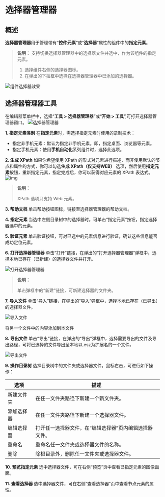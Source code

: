 # 选择器管理器

## 概述

**选择器管理器**用于管理带有“**控件元素**”或“**选择器**”属性的组件中的**指定元素**。

>**说明：**
>支持切换选择器管理器中的选择器文件并选中，作为该组件的指定元素。
>1. 选择组件右侧的选择器图标。
>2. 在弹出的下拉框中选择在选择器管理器中已添加的选择器。

![组件选择器效果](https://docimages.blob.core.chinacloudapi.cn/images/Activities/activitiesselector20201229.png)


## 选择器管理器工具
在编辑器菜单栏中，选择“**工具 > 选择器管理器**”或“**开始 > 工具**”,可打开选择器管理器窗口。
![选择器管理器](https://docimages.blob.core.chinacloudapi.cn/images/Activities/selectmanager20201229.png)

**1. 指定元素类别**
在**指定元素**时，需选择指定元素时使用的录制技术：
- 指定非手机元素：默认为指定非手机元素，即，指定桌面、浏览器等元素。
- 指定手机元素：使用**手机自动化**系列组件时，选择此选项。

**2. 生成 XPath**
如果你希望使用 XPath 的形式对元素进行描述，而非使用默认的节点和属性的方式，你可以勾选**生成 XPath（仅支持WEB）** 选项，然后使用**指定元素**按钮，重新指定元素，指定完成后，你可以获得对应元素的 XPath 表达式。
![img](https://docimages.blob.core.chinacloudapi.cn/images/Activities/xpath20201229.png)

>**说明：**
>
>XPath 选项只支持 Web 元素。

**3. 帮助文档**
单击帮助按钮图标，链接至选择器管理器的帮助文档。

**4. 指定元素**
当选中左侧目录树中的选择器时，可单击“指定元素”按钮，指定选择器选中的元素。

**5. 验证元素**
单击验证按钮，可对已选中的元素信息进行验证，确认这些信息能否成功定位元素。

**6. 打开选择器管理器**
单击“打开”链接，在弹出的“打开选择器管理器”弹框中，选择本地已存在（已新建）的选择器文件并打开。

![打开选择器管理器](https://docimages.blob.core.chinacloudapi.cn/images/Activities/openselector20201229.png)

>**说明：**
>
>单击弹框中的“新建”链接，可新建选择器的文件夹。

**7. 导入文件**
单击“导入”链接，在弹出的“导入”弹框中，选择本地已存在（已导出）的选择器文件。

![导入文件](https://docimages.blob.core.chinacloudapi.cn/images/Activities/import20201229.png)

将另一个文件中的内容添加到本文件

**8. 导出文件**
单击“导出”链接，在弹出的“导出”弹框中，选择需要导出的文件及导出路径，可将已选择的文件导出至本地以.esz为扩展名的一个文件。

![导出文件](https://docimages.blob.core.chinacloudapi.cn/images/Activities/export20201229.png)

**9. 操作目录树**
选择目录树中的文件夹或选择器文件，鼠标右击，可进行如下操作：

选项 | 描述 
---------|----------
新建文件夹 | 在任一文件夹路径下新建一个新文件夹。
添加选择器 | 在任一文件夹路径下新建一个选择器文件。
编辑选择器| 打开任一选择器文件，在“编辑选择器”页内编辑选择器文件。
重命名| 重命名任一文件夹或选择器文件的名称。
删除| 除根目录外，删除任一文件夹或选择器文件。

**10. 预览指定元素**
选中选择器文件，可在右侧“预览”页中查看已指定元素的图像画面。

**11. 查看选择器**
选中选择器文件，可在右侧“查看选择器”页中查看节点元素的属性。